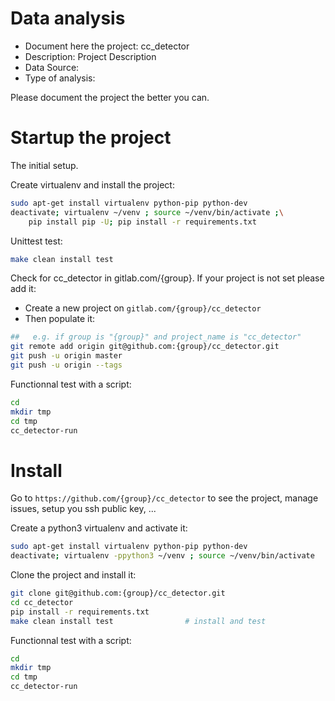 # Data analysis
- Document here the project: cc_detector
- Description: Project Description
- Data Source:
- Type of analysis:

Please document the project the better you can.

# Startup the project

The initial setup.

Create virtualenv and install the project:
```bash
sudo apt-get install virtualenv python-pip python-dev
deactivate; virtualenv ~/venv ; source ~/venv/bin/activate ;\
    pip install pip -U; pip install -r requirements.txt
```

Unittest test:
```bash
make clean install test
```

Check for cc_detector in gitlab.com/{group}.
If your project is not set please add it:

- Create a new project on `gitlab.com/{group}/cc_detector`
- Then populate it:

```bash
##   e.g. if group is "{group}" and project_name is "cc_detector"
git remote add origin git@github.com:{group}/cc_detector.git
git push -u origin master
git push -u origin --tags
```

Functionnal test with a script:

```bash
cd
mkdir tmp
cd tmp
cc_detector-run
```

# Install

Go to `https://github.com/{group}/cc_detector` to see the project, manage issues,
setup you ssh public key, ...

Create a python3 virtualenv and activate it:

```bash
sudo apt-get install virtualenv python-pip python-dev
deactivate; virtualenv -ppython3 ~/venv ; source ~/venv/bin/activate
```

Clone the project and install it:

```bash
git clone git@github.com:{group}/cc_detector.git
cd cc_detector
pip install -r requirements.txt
make clean install test                # install and test
```
Functionnal test with a script:

```bash
cd
mkdir tmp
cd tmp
cc_detector-run
```
